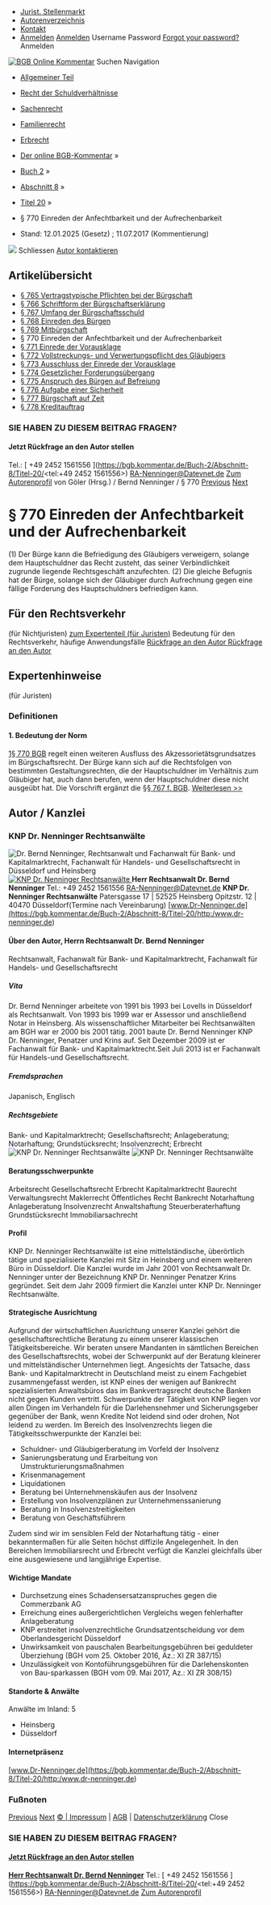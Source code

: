  * [Jurist. Stellenmarkt](https://bgb.kommentar.de/Buch-2/Abschnitt-8/Titel-20/</job-board> "Jurist. Stellenmarkt")
  * [Autorenverzeichnis](https://bgb.kommentar.de/Buch-2/Abschnitt-8/Titel-20/</Autorenverzeichnis> "Autorenverzeichnis")
  * [Kontakt](https://bgb.kommentar.de/Buch-2/Abschnitt-8/Titel-20/</Kontakt>)
  * [Anmelden](https://bgb.kommentar.de/Buch-2/Abschnitt-8/Titel-20/<#login> "show login form") [Anmelden](https://bgb.kommentar.de/Buch-2/Abschnitt-8/Titel-20/<#> "hide login form") Username Password
[Forgot your password?](https://bgb.kommentar.de/Buch-2/Abschnitt-8/Titel-20/</user/forgotpassword>) Anmelden 


[![BGB Online Kommentar](https://bgb.kommentar.de/extension/bgb/design/bgb/images/logo.png)](https://bgb.kommentar.de/Buch-2/Abschnitt-8/Titel-20/</> "BGB Online Kommentar")
Suchen
Navigation
  * [Allgemeiner Teil](https://bgb.kommentar.de/Buch-2/Abschnitt-8/Titel-20/</Buch-1>)
  * [Recht der Schuldverhältnisse](https://bgb.kommentar.de/Buch-2/Abschnitt-8/Titel-20/</Buch-2>)
  * [Sachenrecht](https://bgb.kommentar.de/Buch-2/Abschnitt-8/Titel-20/</Buch-3>)
  * [Familienrecht](https://bgb.kommentar.de/Buch-2/Abschnitt-8/Titel-20/</Buch-4>)
  * [Erbrecht](https://bgb.kommentar.de/Buch-2/Abschnitt-8/Titel-20/</Buch-5>)


  * [Der online BGB-Kommentar](https://bgb.kommentar.de/Buch-2/Abschnitt-8/Titel-20/</>) »
  * [Buch 2](https://bgb.kommentar.de/Buch-2/Abschnitt-8/Titel-20/</Buch-2>) »
  * [Abschnitt 8](https://bgb.kommentar.de/Buch-2/Abschnitt-8/Titel-20/</Buch-2/Abschnitt-8>) »
  * [Titel 20](https://bgb.kommentar.de/Buch-2/Abschnitt-8/Titel-20/</Buch-2/Abschnitt-8/Titel-20>) »
  * § 770 Einreden der Anfechtbarkeit und der Aufrechenbarkeit 
  * Stand: 12.01.2025 (Gesetz) ; 11.07.2017 (Kommentierung) 


![](https://vg01.met.vgwort.de/na/1c9909529ead4f509072c06d9081a7d5)
Schliessen 
[ Autor kontaktieren ](https://bgb.kommentar.de/Buch-2/Abschnitt-8/Titel-20/<#autorKanzlei27185>)
## Artikelübersicht
  * [ § 765 Vertragstypische Pflichten bei der Bürgschaft ](https://bgb.kommentar.de/Buch-2/Abschnitt-8/Titel-20/</Buch-2/Abschnitt-8/Titel-20/Vertragstypische-Pflichten-bei-der-Buergschaft>)
  * [ § 766 Schriftform der Bürgschaftserklärung ](https://bgb.kommentar.de/Buch-2/Abschnitt-8/Titel-20/</Buch-2/Abschnitt-8/Titel-20/Schriftform-der-Buergschaftserklaerung>)
  * [ § 767 Umfang der Bürgschaftsschuld ](https://bgb.kommentar.de/Buch-2/Abschnitt-8/Titel-20/</Buch-2/Abschnitt-8/Titel-20/Umfang-der-Buergschaftsschuld>)
  * [ § 768 Einreden des Bürgen ](https://bgb.kommentar.de/Buch-2/Abschnitt-8/Titel-20/</Buch-2/Abschnitt-8/Titel-20/Einreden-des-Buergen>)
  * [ § 769 Mitbürgschaft ](https://bgb.kommentar.de/Buch-2/Abschnitt-8/Titel-20/</Buch-2/Abschnitt-8/Titel-20/Mitbuergschaft>)
  * § 770 Einreden der Anfechtbarkeit und der Aufrechenbarkeit 
  * [ § 771 Einrede der Vorausklage ](https://bgb.kommentar.de/Buch-2/Abschnitt-8/Titel-20/</Buch-2/Abschnitt-8/Titel-20/Einrede-der-Vorausklage>)
  * [ § 772 Vollstreckungs- und Verwertungspflicht des Gläubigers ](https://bgb.kommentar.de/Buch-2/Abschnitt-8/Titel-20/</Buch-2/Abschnitt-8/Titel-20/Vollstreckungs-und-Verwertungspflicht-des-Glaeubigers>)
  * [ § 773 Ausschluss der Einrede der Vorausklage ](https://bgb.kommentar.de/Buch-2/Abschnitt-8/Titel-20/</Buch-2/Abschnitt-8/Titel-20/Ausschluss-der-Einrede-der-Vorausklage>)
  * [ § 774 Gesetzlicher Forderungsübergang ](https://bgb.kommentar.de/Buch-2/Abschnitt-8/Titel-20/</Buch-2/Abschnitt-8/Titel-20/Gesetzlicher-Forderungsuebergang>)
  * [ § 775 Anspruch des Bürgen auf Befreiung ](https://bgb.kommentar.de/Buch-2/Abschnitt-8/Titel-20/</Buch-2/Abschnitt-8/Titel-20/Anspruch-des-Buergen-auf-Befreiung>)
  * [ § 776 Aufgabe einer Sicherheit ](https://bgb.kommentar.de/Buch-2/Abschnitt-8/Titel-20/</Buch-2/Abschnitt-8/Titel-20/Aufgabe-einer-Sicherheit>)
  * [ § 777 Bürgschaft auf Zeit ](https://bgb.kommentar.de/Buch-2/Abschnitt-8/Titel-20/</Buch-2/Abschnitt-8/Titel-20/Buergschaft-auf-Zeit>)
  * [ § 778 Kreditauftrag ](https://bgb.kommentar.de/Buch-2/Abschnitt-8/Titel-20/</Buch-2/Abschnitt-8/Titel-20/Kreditauftrag>)


### SIE HABEN ZU DIESEM BEITRAG FRAGEN?
####  Jetzt Rückfrage an den Autor stellen 
Tel.: [ +49 2452 1561556 ](https://bgb.kommentar.de/Buch-2/Abschnitt-8/Titel-20/<tel:+49 2452 1561556>) RA-Nenninger@Datevnet.de [Zum Autorenprofil](https://bgb.kommentar.de/Buch-2/Abschnitt-8/Titel-20/<#autorKanzlei27185>)
von Göler (Hrsg.) /  Bernd Nenninger / § 770 
[Previous](https://bgb.kommentar.de/Buch-2/Abschnitt-8/Titel-20/</Buch-2/Abschnitt-8/Titel-20/Mitbuergschaft> "§ 769 Mitbürgschaft") [Next](https://bgb.kommentar.de/Buch-2/Abschnitt-8/Titel-20/</Buch-2/Abschnitt-8/Titel-20/Einrede-der-Vorausklage> "§ 771 Einrede der Vorausklage")
# § 770 Einreden der Anfechtbarkeit und der Aufrechenbarkeit
(1) Der Bürge kann die Befriedigung des Gläubigers verweigern, solange dem Hauptschuldner das Recht zusteht, das seiner Verbindlichkeit zugrunde liegende Rechtsgeschäft anzufechten.
(2) Die gleiche Befugnis hat der Bürge, solange sich der Gläubiger durch Aufrechnung gegen eine fällige Forderung des Hauptschuldners befriedigen kann.
## Für den Rechtsverkehr 
(für Nichtjuristen)
[zum Expertenteil (für Juristen)](https://bgb.kommentar.de/Buch-2/Abschnitt-8/Titel-20/<#expertenhinweise>)
Bedeutung für den Rechtsverkehr, häufige Anwendungsfälle
[ Rückfrage an den Autor ](https://bgb.kommentar.de/Buch-2/Abschnitt-8/Titel-20/<#autorKanzlei27185>) [ Rückfrage an den Autor ](https://bgb.kommentar.de/Buch-2/Abschnitt-8/Titel-20/<#autorKanzlei27185>)
## Expertenhinweise
(für Juristen)
### Definitionen
[](https://bgb.kommentar.de/Buch-2/Abschnitt-8/Titel-20/<https:/bgb.kommentar.de/Buch-2/Abschnitt-8/Titel-20/Einreden-der-Anfechtbarkeit-und-der-Aufrechenbarkeit/Definitionen#eztoc114977_0_0_19>)
#### **1. Bedeutung der Norm**
[1](https://bgb.kommentar.de/Buch-2/Abschnitt-8/Titel-20/<https:/bgb.kommentar.de/Buch-2/Abschnitt-8/Titel-20/Einreden-der-Anfechtbarkeit-und-der-Aufrechenbarkeit/Definitionen#1>)[§ 770 BGB](https://bgb.kommentar.de/Buch-2/Abschnitt-8/Titel-20/</Buch-2/Abschnitt-8/Titel-20/Einreden-der-Anfechtbarkeit-und-der-Aufrechenbarkeit>) regelt einen weiteren Ausfluss des Akzessorietätsgrundsatzes im Bürgschaftsrecht. Der Bürge kann sich auf die Rechtsfolgen von bestimmten Gestaltungsrechten, die der Hauptschuldner im Verhältnis zum Gläubiger hat, auch dann berufen, wenn der Hauptschuldner diese nicht ausgeübt hat.
Die Vorschrift ergänzt die [§§ 767 f. BGB](https://bgb.kommentar.de/Buch-2/Abschnitt-8/Titel-20/<http:/bgb.kommentar.de/Buch-2/Abschnitt-8/Titel-20/Umfang-der-Buergschaftsschuld?search=767>).
[Weiterlesen >> ](https://bgb.kommentar.de/Buch-2/Abschnitt-8/Titel-20/</Buch-2/Abschnitt-8/Titel-20/Einreden-der-Anfechtbarkeit-und-der-Aufrechenbarkeit/Definitionen>)
## Autor / Kanzlei
### KNP Dr. Nenninger Rechtsanwälte
![Dr. Bernd Nenninger, Rechtsanwalt und Fachanwalt für Bank- und Kapitalmarktrecht, Fachanwalt für Handels- und Gesellschaftsrecht in Düsseldorf und Heinsberg](https://bgb.kommentar.de/var/bgb_online/storage/images/users/author/bernd-nenninger/433834-9-ger-DE/Bernd-Nenninger_profilelogo.jpg)
[ ![KNP Dr. Nenninger Rechtsanwälte](https://bgb.kommentar.de/var/bgb_online/storage/images/companies/knp-dr.-nenninger-rechtsanwaelte/199462-33-ger-DE/KNP-Dr.-Nenninger-Rechtsanwaelte_large.gif) ](https://bgb.kommentar.de/Buch-2/Abschnitt-8/Titel-20/<http:/www.dr-nenninger.de>)
**Herr Rechtsanwalt Dr. Bernd Nenninger** Tel.: +49 2452 1561556 RA-Nenninger@Datevnet.de
**KNP Dr. Nenninger Rechtsanwälte** Patersgasse 17 | 52525 Heinsberg Opitzstr. 12 | 40470 Düsseldorf(Termine nach Vereinbarung)
[www.Dr-Nenninger.de](https://bgb.kommentar.de/Buch-2/Abschnitt-8/Titel-20/<http:/www.dr-nenninger.de>)
####  Über den Autor, Herrn Rechtsanwalt Dr. Bernd Nenninger 
Rechtsanwalt, Fachanwalt für Bank- und Kapitalmarktrecht, Fachanwalt für Handels- und Gesellschaftsrecht
##### Vita
Dr. Bernd Nenninger arbeitete von 1991 bis 1993 bei Lovells in Düsseldorf als Rechtsanwalt. Von 1993 bis 1999 war er Assessor und anschließend Notar in Heinsberg. Als wissenschaftlicher Mitarbeiter bei Rechtsanwälten am BGH war er 2000 bis 2001 tätig. 2001 baute Dr. Bernd Nenninger KNP Dr. Nenninger, Penatzer und Krins auf. Seit Dezember 2009 ist er Fachanwalt für Bank- und Kapitalmarktrecht.Seit Juli 2013 ist er Fachanwalt für Handels-und Gesellschaftsrecht.
##### Fremdsprachen
Japanisch, Englisch
##### Rechtsgebiete 
Bank- und Kapitalmarktrecht; Gesellschaftsrecht; Anlageberatung; Notarhaftung; Grundstücksrecht; Insolvenzrecht; Erbrecht
![KNP Dr. Nenninger Rechtsanwälte](https://bgb.kommentar.de/var/bgb_online/storage/images/companies/knp-dr.-nenninger-rechtsanwaelte/199461-38-ger-DE/KNP-Dr.-Nenninger-Rechtsanwaelte_profilelogo.gif)
![KNP Dr. Nenninger Rechtsanwälte](https://bgb.kommentar.de/var/bgb_online/storage/images/companies/knp-dr.-nenninger-rechtsanwaelte/199462-33-ger-DE/KNP-Dr.-Nenninger-Rechtsanwaelte_large.gif)
#### Beratungsschwerpunkte
Arbeitsrecht Gesellschaftsrecht Erbrecht Kapitalmarktrecht Baurecht Verwaltungsrecht Maklerrecht Öffentliches Recht Bankrecht Notarhaftung Anlageberatung Insolvenzrecht Anwaltshaftung Steuerberaterhaftung Grundstücksrecht Immobiliarsachrecht
#### Profil
KNP Dr. Nenninger Rechtsanwälte ist eine mittelständische, überörtlich tätige und spezialisierte Kanzlei mit Sitz in Heinsberg und einem weiteren Büro in Düsseldorf.
Die Kanzlei wurde im Jahr 2001 von Rechtsanwalt Dr. Nenninger unter der Bezeichnung KNP Dr. Nenninger Penatzer Krins gegründet. Seit dem Jahr 2009 firmiert die Kanzlei unter KNP Dr. Nenninger Rechtsanwälte.
#### Strategische Ausrichtung
Aufgrund der wirtschaftlichen Ausrichtung unserer Kanzlei gehört die gesellschaftsrechtliche Beratung zu einem unserer klassischen Tätigkeitsbereiche. Wir beraten unsere Mandanten in sämtlichen Bereichen des Gesellschaftsrechts, wobei der Schwerpunkt auf der Beratung kleinerer und mittelständischer Unternehmen liegt.
Angesichts der Tatsache, dass Bank- und Kapitalmarktrecht in Deutschland meist zu einem Fachgebiet zusammengefasst werden, ist KNP eines der wenigen auf Bankrecht spezialisierten Anwaltsbüros das im Bankvertragsrecht deutsche Banken nicht gegen Kunden vertritt. Schwerpunkte der Tätigkeit von KNP liegen vor allen Dingen im Verhandeln für die Darlehensnehmer und Sicherungsgeber gegenüber der Bank, wenn Kredite Not leidend sind oder drohen, Not leidend zu werden.
Im Bereich des Insolvenzrechts liegen die Tätigkeitsschwerpunkte der Kanzlei bei:
  * Schuldner- und Gläubigerberatung im Vorfeld der Insolvenz
  * Sanierungsberatung und Erarbeitung von Umstrukturierungsmaßnahmen
  * Krisenmanagement
  * Liquidationen
  * Beratung bei Unternehmenskäufen aus der Insolvenz
  * Erstellung von Insolvenzplänen zur Unternehmenssanierung
  * Beratung in Insolvenzstreitigkeiten
  * Beratung von Geschäftsführern


Zudem sind wir im sensiblen Feld der Notarhaftung tätig - einer bekanntermaßen für alle Seiten höchst diffizile Angelegenheit.
In den Bereichen Immobiliarsrecht und Erbrecht verfügt die Kanzlei gleichfalls über eine ausgewiesene und langjährige Expertise.
#### Wichtige Mandate
  * Durchsetzung eines Schadensersatzanspruches gegen die Commerzbank AG
  * Erreichung eines außergerichtlichen Vergleichs wegen fehlerhafter Anlageberatung
  * KNP erstreitet insolvenzrechtliche Grundsatzentscheidung vor dem Oberlandesgericht Düsseldorf
  * Unwirksamkeit von pauschalen Bearbeitungsgebühren bei geduldeter Überziehung (BGH vom 25. Oktober 2016, Az.: XI ZR 387/15)
  * Unzulässigkeit von Kontoführungsgebühren für die Darlehenskonten von Bau-sparkassen (BGH vom 09. Mai 2017, Az.: XI ZR 308/15)


#### Standorte & Anwälte
Anwälte im Inland: 5
  * Heinsberg 
  * Düsseldorf 


#### Internetpräsenz
[www.Dr-Nenninger.de](https://bgb.kommentar.de/Buch-2/Abschnitt-8/Titel-20/<http:/www.dr-nenninger.de>)
### Fußnoten
[Previous](https://bgb.kommentar.de/Buch-2/Abschnitt-8/Titel-20/</Buch-2/Abschnitt-8/Titel-20/Mitbuergschaft> "§ 769 Mitbürgschaft") [Next](https://bgb.kommentar.de/Buch-2/Abschnitt-8/Titel-20/</Buch-2/Abschnitt-8/Titel-20/Einrede-der-Vorausklage> "§ 771 Einrede der Vorausklage")
[© | Impressum](https://bgb.kommentar.de/Buch-2/Abschnitt-8/Titel-20/</Kontakt>) | [AGB](https://bgb.kommentar.de/Buch-2/Abschnitt-8/Titel-20/</AGB>) | [Datenschutzerklärung](https://bgb.kommentar.de/Buch-2/Abschnitt-8/Titel-20/</Datenschutzerklaerung-fuer-Leser>)
Close
### SIE HABEN ZU DIESEM BEITRAG FRAGEN?
####  [ Jetzt Rückfrage an den Autor stellen ](https://bgb.kommentar.de/Buch-2/Abschnitt-8/Titel-20/<#autorKanzlei27185>)
[ ](https://bgb.kommentar.de/Buch-2/Abschnitt-8/Titel-20/<#autorKanzlei27185>)
**[Herr Rechtsanwalt Dr. Bernd Nenninger](https://bgb.kommentar.de/Buch-2/Abschnitt-8/Titel-20/<#autorKanzlei27185>)** Tel.: [ +49 2452 1561556 ](https://bgb.kommentar.de/Buch-2/Abschnitt-8/Titel-20/<tel:+49 2452 1561556>) RA-Nenninger@Datevnet.de [Zum Autorenprofil](https://bgb.kommentar.de/Buch-2/Abschnitt-8/Titel-20/<#autorKanzlei27185>)
